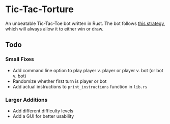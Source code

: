 # Tic-Tac-Torture

An unbeatable Tic-Tac-Toe bot written in Rust.
The bot follows [this strategy](https://en.wikipedia.org/wiki/Tic-tac-toe#Strategy), which will
always allow it to either win or draw.

## Todo
### Small Fixes
- Add command line option to play player v. player or player v. bot (or bot v. bot)
- Randomize whether first turn is player or bot
- Add actual instructions to `print_instructions` function in `lib.rs`

### Larger Additions
- Add different difficulty levels
- Add a GUI for better usability
